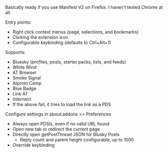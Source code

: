 Basically ready if you use Manifest V2 on Firefox. I haven't tested Chrome at all.

Entry points:
* Right click context menus (page, selections, and bookmarks)
* Clicking the extension icon
* Configurable keybinding (defaults to Ctrl+Alt+1)

Supports:
* Bluesky (profiles, posts, starter packs, lists, and feeds)
* White Wind
* AT Browser
* Smoke Signal
* Atproto Camp
* Blue Badge
* Link AT
* Internect
* If the above fail, it tries to load the link as a PDS

Configure settings in about:addons >> Preferences
* Always open PDSls, even if no valid URL found
* Open new tab or redirect the current page
* Directly open getPostThread JSON for Blusky Posts
  * Reply count and parent height configurable, up to 1000
* Override keybinding